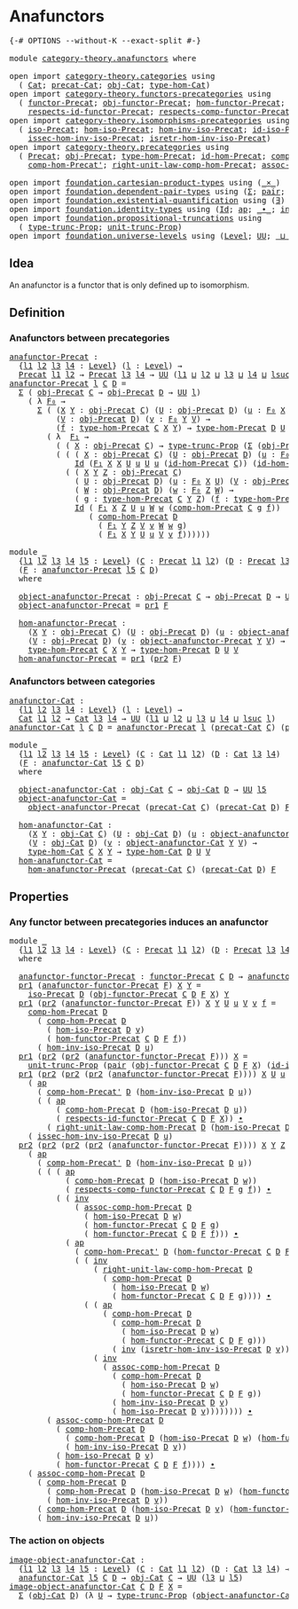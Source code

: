 # Anafunctors

<pre class="Agda"><a id="24" class="Symbol">{-#</a> <a id="28" class="Keyword">OPTIONS</a> <a id="36" class="Pragma">--without-K</a> <a id="48" class="Pragma">--exact-split</a> <a id="62" class="Symbol">#-}</a>

<a id="67" class="Keyword">module</a> <a id="74" href="category-theory.anafunctors.html" class="Module">category-theory.anafunctors</a> <a id="102" class="Keyword">where</a>

<a id="109" class="Keyword">open</a> <a id="114" class="Keyword">import</a> <a id="121" href="category-theory.categories.html" class="Module">category-theory.categories</a> <a id="148" class="Keyword">using</a>
  <a id="156" class="Symbol">(</a> <a id="158" href="category-theory.categories.html#2099" class="Function">Cat</a><a id="161" class="Symbol">;</a> <a id="163" href="category-theory.categories.html#2249" class="Function">precat-Cat</a><a id="173" class="Symbol">;</a> <a id="175" href="category-theory.categories.html#2299" class="Function">obj-Cat</a><a id="182" class="Symbol">;</a> <a id="184" href="category-theory.categories.html#2429" class="Function">type-hom-Cat</a><a id="196" class="Symbol">)</a>
<a id="198" class="Keyword">open</a> <a id="203" class="Keyword">import</a> <a id="210" href="category-theory.functors-precategories.html" class="Module">category-theory.functors-precategories</a> <a id="249" class="Keyword">using</a>
  <a id="257" class="Symbol">(</a> <a id="259" href="category-theory.functors-precategories.html#1046" class="Function">functor-Precat</a><a id="273" class="Symbol">;</a> <a id="275" href="category-theory.functors-precategories.html#1611" class="Function">obj-functor-Precat</a><a id="293" class="Symbol">;</a> <a id="295" href="category-theory.functors-precategories.html#1707" class="Function">hom-functor-Precat</a><a id="313" class="Symbol">;</a>
    <a id="319" href="category-theory.functors-precategories.html#2258" class="Function">respects-id-functor-Precat</a><a id="345" class="Symbol">;</a> <a id="347" href="category-theory.functors-precategories.html#1928" class="Function">respects-comp-functor-Precat</a><a id="375" class="Symbol">)</a>
<a id="377" class="Keyword">open</a> <a id="382" class="Keyword">import</a> <a id="389" href="category-theory.isomorphisms-precategories.html" class="Module">category-theory.isomorphisms-precategories</a> <a id="432" class="Keyword">using</a>
  <a id="440" class="Symbol">(</a> <a id="442" href="category-theory.isomorphisms-precategories.html#1466" class="Function">iso-Precat</a><a id="452" class="Symbol">;</a> <a id="454" href="category-theory.isomorphisms-precategories.html#1570" class="Function">hom-iso-Precat</a><a id="468" class="Symbol">;</a> <a id="470" href="category-theory.isomorphisms-precategories.html#1825" class="Function">hom-inv-iso-Precat</a><a id="488" class="Symbol">;</a> <a id="490" href="category-theory.isomorphisms-precategories.html#3044" class="Function">id-iso-Precat</a><a id="503" class="Symbol">;</a>
    <a id="509" href="category-theory.isomorphisms-precategories.html#1970" class="Function">issec-hom-inv-iso-Precat</a><a id="533" class="Symbol">;</a> <a id="535" href="category-theory.isomorphisms-precategories.html#2211" class="Function">isretr-hom-inv-iso-Precat</a><a id="560" class="Symbol">)</a>
<a id="562" class="Keyword">open</a> <a id="567" class="Keyword">import</a> <a id="574" href="category-theory.precategories.html" class="Module">category-theory.precategories</a> <a id="604" class="Keyword">using</a>
  <a id="612" class="Symbol">(</a> <a id="614" href="category-theory.precategories.html#2242" class="Function">Precat</a><a id="620" class="Symbol">;</a> <a id="622" href="category-theory.precategories.html#2555" class="Function">obj-Precat</a><a id="632" class="Symbol">;</a> <a id="634" href="category-theory.precategories.html#2674" class="Function">type-hom-Precat</a><a id="649" class="Symbol">;</a> <a id="651" href="category-theory.precategories.html#3833" class="Function">id-hom-Precat</a><a id="664" class="Symbol">;</a> <a id="666" href="category-theory.precategories.html#3056" class="Function">comp-hom-Precat</a><a id="681" class="Symbol">;</a>
    <a id="687" href="category-theory.precategories.html#3223" class="Function">comp-hom-Precat&#39;</a><a id="703" class="Symbol">;</a> <a id="705" href="category-theory.precategories.html#4126" class="Function">right-unit-law-comp-hom-Precat</a><a id="735" class="Symbol">;</a> <a id="737" href="category-theory.precategories.html#3381" class="Function">assoc-comp-hom-Precat</a><a id="758" class="Symbol">)</a>

<a id="761" class="Keyword">open</a> <a id="766" class="Keyword">import</a> <a id="773" href="foundation.cartesian-product-types.html" class="Module">foundation.cartesian-product-types</a> <a id="808" class="Keyword">using</a> <a id="814" class="Symbol">(</a><a id="815" href="foundation-core.cartesian-product-types.html#577" class="Function Operator">_×_</a><a id="818" class="Symbol">)</a>
<a id="820" class="Keyword">open</a> <a id="825" class="Keyword">import</a> <a id="832" href="foundation.dependent-pair-types.html" class="Module">foundation.dependent-pair-types</a> <a id="864" class="Keyword">using</a> <a id="870" class="Symbol">(</a><a id="871" href="foundation-core.dependent-pair-types.html#502" class="Record">Σ</a><a id="872" class="Symbol">;</a> <a id="874" href="foundation-core.dependent-pair-types.html#575" class="InductiveConstructor">pair</a><a id="878" class="Symbol">;</a> <a id="880" href="foundation-core.dependent-pair-types.html#592" class="Field">pr1</a><a id="883" class="Symbol">;</a> <a id="885" href="foundation-core.dependent-pair-types.html#604" class="Field">pr2</a><a id="888" class="Symbol">)</a>
<a id="890" class="Keyword">open</a> <a id="895" class="Keyword">import</a> <a id="902" href="foundation.existential-quantification.html" class="Module">foundation.existential-quantification</a> <a id="940" class="Keyword">using</a> <a id="946" class="Symbol">(</a><a id="947" href="foundation.existential-quantification.html#1759" class="Function">∃</a><a id="948" class="Symbol">)</a>
<a id="950" class="Keyword">open</a> <a id="955" class="Keyword">import</a> <a id="962" href="foundation.identity-types.html" class="Module">foundation.identity-types</a> <a id="988" class="Keyword">using</a> <a id="994" class="Symbol">(</a><a id="995" href="foundation-core.identity-types.html#641" class="Datatype">Id</a><a id="997" class="Symbol">;</a> <a id="999" href="foundation-core.identity-types.html#2853" class="Function">ap</a><a id="1001" class="Symbol">;</a> <a id="1003" href="foundation-core.identity-types.html#1239" class="Function Operator">_∙_</a><a id="1006" class="Symbol">;</a> <a id="1008" href="foundation-core.identity-types.html#1552" class="Function">inv</a><a id="1011" class="Symbol">)</a>
<a id="1013" class="Keyword">open</a> <a id="1018" class="Keyword">import</a> <a id="1025" href="foundation.propositional-truncations.html" class="Module">foundation.propositional-truncations</a> <a id="1062" class="Keyword">using</a>
  <a id="1070" class="Symbol">(</a> <a id="1072" href="foundation.propositional-truncations.html#2012" class="Function">type-trunc-Prop</a><a id="1087" class="Symbol">;</a> <a id="1089" href="foundation.propositional-truncations.html#2096" class="Function">unit-trunc-Prop</a><a id="1104" class="Symbol">)</a>
<a id="1106" class="Keyword">open</a> <a id="1111" class="Keyword">import</a> <a id="1118" href="foundation.universe-levels.html" class="Module">foundation.universe-levels</a> <a id="1145" class="Keyword">using</a> <a id="1151" class="Symbol">(</a><a id="1152" href="Agda.Primitive.html#597" class="Postulate">Level</a><a id="1157" class="Symbol">;</a> <a id="1159" href="foundation-core.universe-levels.html#222" class="Primitive">UU</a><a id="1161" class="Symbol">;</a> <a id="1163" href="Agda.Primitive.html#810" class="Primitive Operator">_⊔_</a><a id="1166" class="Symbol">;</a> <a id="1168" href="Agda.Primitive.html#780" class="Primitive">lsuc</a><a id="1172" class="Symbol">)</a>
</pre>
## Idea

An anafunctor is a functor that is only defined up to isomorphism.

## Definition

### Anafunctors between precategories

<pre class="Agda"><a id="anafunctor-Precat"></a><a id="1318" href="category-theory.anafunctors.html#1318" class="Function">anafunctor-Precat</a> <a id="1336" class="Symbol">:</a>
  <a id="1340" class="Symbol">{</a><a id="1341" href="category-theory.anafunctors.html#1341" class="Bound">l1</a> <a id="1344" href="category-theory.anafunctors.html#1344" class="Bound">l2</a> <a id="1347" href="category-theory.anafunctors.html#1347" class="Bound">l3</a> <a id="1350" href="category-theory.anafunctors.html#1350" class="Bound">l4</a> <a id="1353" class="Symbol">:</a> <a id="1355" href="Agda.Primitive.html#597" class="Postulate">Level</a><a id="1360" class="Symbol">}</a> <a id="1362" class="Symbol">(</a><a id="1363" href="category-theory.anafunctors.html#1363" class="Bound">l</a> <a id="1365" class="Symbol">:</a> <a id="1367" href="Agda.Primitive.html#597" class="Postulate">Level</a><a id="1372" class="Symbol">)</a> <a id="1374" class="Symbol">→</a>
  <a id="1378" href="category-theory.precategories.html#2242" class="Function">Precat</a> <a id="1385" href="category-theory.anafunctors.html#1341" class="Bound">l1</a> <a id="1388" href="category-theory.anafunctors.html#1344" class="Bound">l2</a> <a id="1391" class="Symbol">→</a> <a id="1393" href="category-theory.precategories.html#2242" class="Function">Precat</a> <a id="1400" href="category-theory.anafunctors.html#1347" class="Bound">l3</a> <a id="1403" href="category-theory.anafunctors.html#1350" class="Bound">l4</a> <a id="1406" class="Symbol">→</a> <a id="1408" href="foundation-core.universe-levels.html#222" class="Primitive">UU</a> <a id="1411" class="Symbol">(</a><a id="1412" href="category-theory.anafunctors.html#1341" class="Bound">l1</a> <a id="1415" href="Agda.Primitive.html#810" class="Primitive Operator">⊔</a> <a id="1417" href="category-theory.anafunctors.html#1344" class="Bound">l2</a> <a id="1420" href="Agda.Primitive.html#810" class="Primitive Operator">⊔</a> <a id="1422" href="category-theory.anafunctors.html#1347" class="Bound">l3</a> <a id="1425" href="Agda.Primitive.html#810" class="Primitive Operator">⊔</a> <a id="1427" href="category-theory.anafunctors.html#1350" class="Bound">l4</a> <a id="1430" href="Agda.Primitive.html#810" class="Primitive Operator">⊔</a> <a id="1432" href="Agda.Primitive.html#780" class="Primitive">lsuc</a> <a id="1437" href="category-theory.anafunctors.html#1363" class="Bound">l</a><a id="1438" class="Symbol">)</a>
<a id="1440" href="category-theory.anafunctors.html#1318" class="Function">anafunctor-Precat</a> <a id="1458" href="category-theory.anafunctors.html#1458" class="Bound">l</a> <a id="1460" href="category-theory.anafunctors.html#1460" class="Bound">C</a> <a id="1462" href="category-theory.anafunctors.html#1462" class="Bound">D</a> <a id="1464" class="Symbol">=</a>
  <a id="1468" href="foundation-core.dependent-pair-types.html#502" class="Record">Σ</a> <a id="1470" class="Symbol">(</a> <a id="1472" href="category-theory.precategories.html#2555" class="Function">obj-Precat</a> <a id="1483" href="category-theory.anafunctors.html#1460" class="Bound">C</a> <a id="1485" class="Symbol">→</a> <a id="1487" href="category-theory.precategories.html#2555" class="Function">obj-Precat</a> <a id="1498" href="category-theory.anafunctors.html#1462" class="Bound">D</a> <a id="1500" class="Symbol">→</a> <a id="1502" href="foundation-core.universe-levels.html#222" class="Primitive">UU</a> <a id="1505" href="category-theory.anafunctors.html#1458" class="Bound">l</a><a id="1506" class="Symbol">)</a>
    <a id="1512" class="Symbol">(</a> <a id="1514" class="Symbol">λ</a> <a id="1516" href="category-theory.anafunctors.html#1516" class="Bound">F₀</a> <a id="1519" class="Symbol">→</a>
      <a id="1527" href="foundation-core.dependent-pair-types.html#502" class="Record">Σ</a> <a id="1529" class="Symbol">(</a> <a id="1531" class="Symbol">(</a><a id="1532" href="category-theory.anafunctors.html#1532" class="Bound">X</a> <a id="1534" href="category-theory.anafunctors.html#1534" class="Bound">Y</a> <a id="1536" class="Symbol">:</a> <a id="1538" href="category-theory.precategories.html#2555" class="Function">obj-Precat</a> <a id="1549" href="category-theory.anafunctors.html#1460" class="Bound">C</a><a id="1550" class="Symbol">)</a> <a id="1552" class="Symbol">(</a><a id="1553" href="category-theory.anafunctors.html#1553" class="Bound">U</a> <a id="1555" class="Symbol">:</a> <a id="1557" href="category-theory.precategories.html#2555" class="Function">obj-Precat</a> <a id="1568" href="category-theory.anafunctors.html#1462" class="Bound">D</a><a id="1569" class="Symbol">)</a> <a id="1571" class="Symbol">(</a><a id="1572" href="category-theory.anafunctors.html#1572" class="Bound">u</a> <a id="1574" class="Symbol">:</a> <a id="1576" href="category-theory.anafunctors.html#1516" class="Bound">F₀</a> <a id="1579" href="category-theory.anafunctors.html#1532" class="Bound">X</a> <a id="1581" href="category-theory.anafunctors.html#1553" class="Bound">U</a><a id="1582" class="Symbol">)</a> <a id="1584" class="Symbol">→</a>
          <a id="1596" class="Symbol">(</a><a id="1597" href="category-theory.anafunctors.html#1597" class="Bound">V</a> <a id="1599" class="Symbol">:</a> <a id="1601" href="category-theory.precategories.html#2555" class="Function">obj-Precat</a> <a id="1612" href="category-theory.anafunctors.html#1462" class="Bound">D</a><a id="1613" class="Symbol">)</a> <a id="1615" class="Symbol">(</a><a id="1616" href="category-theory.anafunctors.html#1616" class="Bound">v</a> <a id="1618" class="Symbol">:</a> <a id="1620" href="category-theory.anafunctors.html#1516" class="Bound">F₀</a> <a id="1623" href="category-theory.anafunctors.html#1534" class="Bound">Y</a> <a id="1625" href="category-theory.anafunctors.html#1597" class="Bound">V</a><a id="1626" class="Symbol">)</a> <a id="1628" class="Symbol">→</a>
          <a id="1640" class="Symbol">(</a><a id="1641" href="category-theory.anafunctors.html#1641" class="Bound">f</a> <a id="1643" class="Symbol">:</a> <a id="1645" href="category-theory.precategories.html#2674" class="Function">type-hom-Precat</a> <a id="1661" href="category-theory.anafunctors.html#1460" class="Bound">C</a> <a id="1663" href="category-theory.anafunctors.html#1532" class="Bound">X</a> <a id="1665" href="category-theory.anafunctors.html#1534" class="Bound">Y</a><a id="1666" class="Symbol">)</a> <a id="1668" class="Symbol">→</a> <a id="1670" href="category-theory.precategories.html#2674" class="Function">type-hom-Precat</a> <a id="1686" href="category-theory.anafunctors.html#1462" class="Bound">D</a> <a id="1688" href="category-theory.anafunctors.html#1553" class="Bound">U</a> <a id="1690" href="category-theory.anafunctors.html#1597" class="Bound">V</a><a id="1691" class="Symbol">)</a>
        <a id="1701" class="Symbol">(</a> <a id="1703" class="Symbol">λ</a>  <a id="1706" href="category-theory.anafunctors.html#1706" class="Bound">F₁</a> <a id="1709" class="Symbol">→</a>
          <a id="1721" class="Symbol">(</a> <a id="1723" class="Symbol">(</a> <a id="1725" href="category-theory.anafunctors.html#1725" class="Bound">X</a> <a id="1727" class="Symbol">:</a> <a id="1729" href="category-theory.precategories.html#2555" class="Function">obj-Precat</a> <a id="1740" href="category-theory.anafunctors.html#1460" class="Bound">C</a><a id="1741" class="Symbol">)</a> <a id="1743" class="Symbol">→</a> <a id="1745" href="foundation.propositional-truncations.html#2012" class="Function">type-trunc-Prop</a> <a id="1761" class="Symbol">(</a><a id="1762" href="foundation-core.dependent-pair-types.html#502" class="Record">Σ</a> <a id="1764" class="Symbol">(</a><a id="1765" href="category-theory.precategories.html#2555" class="Function">obj-Precat</a> <a id="1776" href="category-theory.anafunctors.html#1462" class="Bound">D</a><a id="1777" class="Symbol">)</a> <a id="1779" class="Symbol">(</a><a id="1780" href="category-theory.anafunctors.html#1516" class="Bound">F₀</a> <a id="1783" href="category-theory.anafunctors.html#1725" class="Bound">X</a><a id="1784" class="Symbol">)))</a> <a id="1788" href="foundation-core.cartesian-product-types.html#577" class="Function Operator">×</a>
          <a id="1800" class="Symbol">(</a> <a id="1802" class="Symbol">(</a> <a id="1804" class="Symbol">(</a> <a id="1806" href="category-theory.anafunctors.html#1806" class="Bound">X</a> <a id="1808" class="Symbol">:</a> <a id="1810" href="category-theory.precategories.html#2555" class="Function">obj-Precat</a> <a id="1821" href="category-theory.anafunctors.html#1460" class="Bound">C</a><a id="1822" class="Symbol">)</a> <a id="1824" class="Symbol">(</a><a id="1825" href="category-theory.anafunctors.html#1825" class="Bound">U</a> <a id="1827" class="Symbol">:</a> <a id="1829" href="category-theory.precategories.html#2555" class="Function">obj-Precat</a> <a id="1840" href="category-theory.anafunctors.html#1462" class="Bound">D</a><a id="1841" class="Symbol">)</a> <a id="1843" class="Symbol">(</a><a id="1844" href="category-theory.anafunctors.html#1844" class="Bound">u</a> <a id="1846" class="Symbol">:</a> <a id="1848" href="category-theory.anafunctors.html#1516" class="Bound">F₀</a> <a id="1851" href="category-theory.anafunctors.html#1806" class="Bound">X</a> <a id="1853" href="category-theory.anafunctors.html#1825" class="Bound">U</a><a id="1854" class="Symbol">)</a> <a id="1856" class="Symbol">→</a>
              <a id="1872" href="foundation-core.identity-types.html#641" class="Datatype">Id</a> <a id="1875" class="Symbol">(</a><a id="1876" href="category-theory.anafunctors.html#1706" class="Bound">F₁</a> <a id="1879" href="category-theory.anafunctors.html#1806" class="Bound">X</a> <a id="1881" href="category-theory.anafunctors.html#1806" class="Bound">X</a> <a id="1883" href="category-theory.anafunctors.html#1825" class="Bound">U</a> <a id="1885" href="category-theory.anafunctors.html#1844" class="Bound">u</a> <a id="1887" href="category-theory.anafunctors.html#1825" class="Bound">U</a> <a id="1889" href="category-theory.anafunctors.html#1844" class="Bound">u</a> <a id="1891" class="Symbol">(</a><a id="1892" href="category-theory.precategories.html#3833" class="Function">id-hom-Precat</a> <a id="1906" href="category-theory.anafunctors.html#1460" class="Bound">C</a><a id="1907" class="Symbol">))</a> <a id="1910" class="Symbol">(</a><a id="1911" href="category-theory.precategories.html#3833" class="Function">id-hom-Precat</a> <a id="1925" href="category-theory.anafunctors.html#1462" class="Bound">D</a><a id="1926" class="Symbol">))</a> <a id="1929" href="foundation-core.cartesian-product-types.html#577" class="Function Operator">×</a>
            <a id="1943" class="Symbol">(</a> <a id="1945" class="Symbol">(</a> <a id="1947" href="category-theory.anafunctors.html#1947" class="Bound">X</a> <a id="1949" href="category-theory.anafunctors.html#1949" class="Bound">Y</a> <a id="1951" href="category-theory.anafunctors.html#1951" class="Bound">Z</a> <a id="1953" class="Symbol">:</a> <a id="1955" href="category-theory.precategories.html#2555" class="Function">obj-Precat</a> <a id="1966" href="category-theory.anafunctors.html#1460" class="Bound">C</a><a id="1967" class="Symbol">)</a>
              <a id="1983" class="Symbol">(</a> <a id="1985" href="category-theory.anafunctors.html#1985" class="Bound">U</a> <a id="1987" class="Symbol">:</a> <a id="1989" href="category-theory.precategories.html#2555" class="Function">obj-Precat</a> <a id="2000" href="category-theory.anafunctors.html#1462" class="Bound">D</a><a id="2001" class="Symbol">)</a> <a id="2003" class="Symbol">(</a><a id="2004" href="category-theory.anafunctors.html#2004" class="Bound">u</a> <a id="2006" class="Symbol">:</a> <a id="2008" href="category-theory.anafunctors.html#1516" class="Bound">F₀</a> <a id="2011" href="category-theory.anafunctors.html#1947" class="Bound">X</a> <a id="2013" href="category-theory.anafunctors.html#1985" class="Bound">U</a><a id="2014" class="Symbol">)</a> <a id="2016" class="Symbol">(</a><a id="2017" href="category-theory.anafunctors.html#2017" class="Bound">V</a> <a id="2019" class="Symbol">:</a> <a id="2021" href="category-theory.precategories.html#2555" class="Function">obj-Precat</a> <a id="2032" href="category-theory.anafunctors.html#1462" class="Bound">D</a><a id="2033" class="Symbol">)</a> <a id="2035" class="Symbol">(</a><a id="2036" href="category-theory.anafunctors.html#2036" class="Bound">v</a> <a id="2038" class="Symbol">:</a> <a id="2040" href="category-theory.anafunctors.html#1516" class="Bound">F₀</a> <a id="2043" href="category-theory.anafunctors.html#1949" class="Bound">Y</a> <a id="2045" href="category-theory.anafunctors.html#2017" class="Bound">V</a><a id="2046" class="Symbol">)</a>
              <a id="2062" class="Symbol">(</a> <a id="2064" href="category-theory.anafunctors.html#2064" class="Bound">W</a> <a id="2066" class="Symbol">:</a> <a id="2068" href="category-theory.precategories.html#2555" class="Function">obj-Precat</a> <a id="2079" href="category-theory.anafunctors.html#1462" class="Bound">D</a><a id="2080" class="Symbol">)</a> <a id="2082" class="Symbol">(</a><a id="2083" href="category-theory.anafunctors.html#2083" class="Bound">w</a> <a id="2085" class="Symbol">:</a> <a id="2087" href="category-theory.anafunctors.html#1516" class="Bound">F₀</a> <a id="2090" href="category-theory.anafunctors.html#1951" class="Bound">Z</a> <a id="2092" href="category-theory.anafunctors.html#2064" class="Bound">W</a><a id="2093" class="Symbol">)</a> <a id="2095" class="Symbol">→</a>
              <a id="2111" class="Symbol">(</a> <a id="2113" href="category-theory.anafunctors.html#2113" class="Bound">g</a> <a id="2115" class="Symbol">:</a> <a id="2117" href="category-theory.precategories.html#2674" class="Function">type-hom-Precat</a> <a id="2133" href="category-theory.anafunctors.html#1460" class="Bound">C</a> <a id="2135" href="category-theory.anafunctors.html#1949" class="Bound">Y</a> <a id="2137" href="category-theory.anafunctors.html#1951" class="Bound">Z</a><a id="2138" class="Symbol">)</a> <a id="2140" class="Symbol">(</a><a id="2141" href="category-theory.anafunctors.html#2141" class="Bound">f</a> <a id="2143" class="Symbol">:</a> <a id="2145" href="category-theory.precategories.html#2674" class="Function">type-hom-Precat</a> <a id="2161" href="category-theory.anafunctors.html#1460" class="Bound">C</a> <a id="2163" href="category-theory.anafunctors.html#1947" class="Bound">X</a> <a id="2165" href="category-theory.anafunctors.html#1949" class="Bound">Y</a><a id="2166" class="Symbol">)</a> <a id="2168" class="Symbol">→</a>
              <a id="2184" href="foundation-core.identity-types.html#641" class="Datatype">Id</a> <a id="2187" class="Symbol">(</a> <a id="2189" href="category-theory.anafunctors.html#1706" class="Bound">F₁</a> <a id="2192" href="category-theory.anafunctors.html#1947" class="Bound">X</a> <a id="2194" href="category-theory.anafunctors.html#1951" class="Bound">Z</a> <a id="2196" href="category-theory.anafunctors.html#1985" class="Bound">U</a> <a id="2198" href="category-theory.anafunctors.html#2004" class="Bound">u</a> <a id="2200" href="category-theory.anafunctors.html#2064" class="Bound">W</a> <a id="2202" href="category-theory.anafunctors.html#2083" class="Bound">w</a> <a id="2204" class="Symbol">(</a><a id="2205" href="category-theory.precategories.html#3056" class="Function">comp-hom-Precat</a> <a id="2221" href="category-theory.anafunctors.html#1460" class="Bound">C</a> <a id="2223" href="category-theory.anafunctors.html#2113" class="Bound">g</a> <a id="2225" href="category-theory.anafunctors.html#2141" class="Bound">f</a><a id="2226" class="Symbol">))</a>
                 <a id="2246" class="Symbol">(</a> <a id="2248" href="category-theory.precategories.html#3056" class="Function">comp-hom-Precat</a> <a id="2264" href="category-theory.anafunctors.html#1462" class="Bound">D</a>
                   <a id="2285" class="Symbol">(</a> <a id="2287" href="category-theory.anafunctors.html#1706" class="Bound">F₁</a> <a id="2290" href="category-theory.anafunctors.html#1949" class="Bound">Y</a> <a id="2292" href="category-theory.anafunctors.html#1951" class="Bound">Z</a> <a id="2294" href="category-theory.anafunctors.html#2017" class="Bound">V</a> <a id="2296" href="category-theory.anafunctors.html#2036" class="Bound">v</a> <a id="2298" href="category-theory.anafunctors.html#2064" class="Bound">W</a> <a id="2300" href="category-theory.anafunctors.html#2083" class="Bound">w</a> <a id="2302" href="category-theory.anafunctors.html#2113" class="Bound">g</a><a id="2303" class="Symbol">)</a>
                   <a id="2324" class="Symbol">(</a> <a id="2326" href="category-theory.anafunctors.html#1706" class="Bound">F₁</a> <a id="2329" href="category-theory.anafunctors.html#1947" class="Bound">X</a> <a id="2331" href="category-theory.anafunctors.html#1949" class="Bound">Y</a> <a id="2333" href="category-theory.anafunctors.html#1985" class="Bound">U</a> <a id="2335" href="category-theory.anafunctors.html#2004" class="Bound">u</a> <a id="2337" href="category-theory.anafunctors.html#2017" class="Bound">V</a> <a id="2339" href="category-theory.anafunctors.html#2036" class="Bound">v</a> <a id="2341" href="category-theory.anafunctors.html#2141" class="Bound">f</a><a id="2342" class="Symbol">))))))</a>

<a id="2350" class="Keyword">module</a> <a id="2357" href="category-theory.anafunctors.html#2357" class="Module">_</a>
  <a id="2361" class="Symbol">{</a><a id="2362" href="category-theory.anafunctors.html#2362" class="Bound">l1</a> <a id="2365" href="category-theory.anafunctors.html#2365" class="Bound">l2</a> <a id="2368" href="category-theory.anafunctors.html#2368" class="Bound">l3</a> <a id="2371" href="category-theory.anafunctors.html#2371" class="Bound">l4</a> <a id="2374" href="category-theory.anafunctors.html#2374" class="Bound">l5</a> <a id="2377" class="Symbol">:</a> <a id="2379" href="Agda.Primitive.html#597" class="Postulate">Level</a><a id="2384" class="Symbol">}</a> <a id="2386" class="Symbol">(</a><a id="2387" href="category-theory.anafunctors.html#2387" class="Bound">C</a> <a id="2389" class="Symbol">:</a> <a id="2391" href="category-theory.precategories.html#2242" class="Function">Precat</a> <a id="2398" href="category-theory.anafunctors.html#2362" class="Bound">l1</a> <a id="2401" href="category-theory.anafunctors.html#2365" class="Bound">l2</a><a id="2403" class="Symbol">)</a> <a id="2405" class="Symbol">(</a><a id="2406" href="category-theory.anafunctors.html#2406" class="Bound">D</a> <a id="2408" class="Symbol">:</a> <a id="2410" href="category-theory.precategories.html#2242" class="Function">Precat</a> <a id="2417" href="category-theory.anafunctors.html#2368" class="Bound">l3</a> <a id="2420" href="category-theory.anafunctors.html#2371" class="Bound">l4</a><a id="2422" class="Symbol">)</a>
  <a id="2426" class="Symbol">(</a><a id="2427" href="category-theory.anafunctors.html#2427" class="Bound">F</a> <a id="2429" class="Symbol">:</a> <a id="2431" href="category-theory.anafunctors.html#1318" class="Function">anafunctor-Precat</a> <a id="2449" href="category-theory.anafunctors.html#2374" class="Bound">l5</a> <a id="2452" href="category-theory.anafunctors.html#2387" class="Bound">C</a> <a id="2454" href="category-theory.anafunctors.html#2406" class="Bound">D</a><a id="2455" class="Symbol">)</a>
  <a id="2459" class="Keyword">where</a>
  
  <a id="2470" href="category-theory.anafunctors.html#2470" class="Function">object-anafunctor-Precat</a> <a id="2495" class="Symbol">:</a> <a id="2497" href="category-theory.precategories.html#2555" class="Function">obj-Precat</a> <a id="2508" href="category-theory.anafunctors.html#2387" class="Bound">C</a> <a id="2510" class="Symbol">→</a> <a id="2512" href="category-theory.precategories.html#2555" class="Function">obj-Precat</a> <a id="2523" href="category-theory.anafunctors.html#2406" class="Bound">D</a> <a id="2525" class="Symbol">→</a> <a id="2527" href="foundation-core.universe-levels.html#222" class="Primitive">UU</a> <a id="2530" href="category-theory.anafunctors.html#2374" class="Bound">l5</a>
  <a id="2535" href="category-theory.anafunctors.html#2470" class="Function">object-anafunctor-Precat</a> <a id="2560" class="Symbol">=</a> <a id="2562" href="foundation-core.dependent-pair-types.html#592" class="Field">pr1</a> <a id="2566" href="category-theory.anafunctors.html#2427" class="Bound">F</a>

  <a id="2571" href="category-theory.anafunctors.html#2571" class="Function">hom-anafunctor-Precat</a> <a id="2593" class="Symbol">:</a>
    <a id="2599" class="Symbol">(</a><a id="2600" href="category-theory.anafunctors.html#2600" class="Bound">X</a> <a id="2602" href="category-theory.anafunctors.html#2602" class="Bound">Y</a> <a id="2604" class="Symbol">:</a> <a id="2606" href="category-theory.precategories.html#2555" class="Function">obj-Precat</a> <a id="2617" href="category-theory.anafunctors.html#2387" class="Bound">C</a><a id="2618" class="Symbol">)</a> <a id="2620" class="Symbol">(</a><a id="2621" href="category-theory.anafunctors.html#2621" class="Bound">U</a> <a id="2623" class="Symbol">:</a> <a id="2625" href="category-theory.precategories.html#2555" class="Function">obj-Precat</a> <a id="2636" href="category-theory.anafunctors.html#2406" class="Bound">D</a><a id="2637" class="Symbol">)</a> <a id="2639" class="Symbol">(</a><a id="2640" href="category-theory.anafunctors.html#2640" class="Bound">u</a> <a id="2642" class="Symbol">:</a> <a id="2644" href="category-theory.anafunctors.html#2470" class="Function">object-anafunctor-Precat</a> <a id="2669" href="category-theory.anafunctors.html#2600" class="Bound">X</a> <a id="2671" href="category-theory.anafunctors.html#2621" class="Bound">U</a><a id="2672" class="Symbol">)</a>
    <a id="2678" class="Symbol">(</a><a id="2679" href="category-theory.anafunctors.html#2679" class="Bound">V</a> <a id="2681" class="Symbol">:</a> <a id="2683" href="category-theory.precategories.html#2555" class="Function">obj-Precat</a> <a id="2694" href="category-theory.anafunctors.html#2406" class="Bound">D</a><a id="2695" class="Symbol">)</a> <a id="2697" class="Symbol">(</a><a id="2698" href="category-theory.anafunctors.html#2698" class="Bound">v</a> <a id="2700" class="Symbol">:</a> <a id="2702" href="category-theory.anafunctors.html#2470" class="Function">object-anafunctor-Precat</a> <a id="2727" href="category-theory.anafunctors.html#2602" class="Bound">Y</a> <a id="2729" href="category-theory.anafunctors.html#2679" class="Bound">V</a><a id="2730" class="Symbol">)</a> <a id="2732" class="Symbol">→</a>
    <a id="2738" href="category-theory.precategories.html#2674" class="Function">type-hom-Precat</a> <a id="2754" href="category-theory.anafunctors.html#2387" class="Bound">C</a> <a id="2756" href="category-theory.anafunctors.html#2600" class="Bound">X</a> <a id="2758" href="category-theory.anafunctors.html#2602" class="Bound">Y</a> <a id="2760" class="Symbol">→</a> <a id="2762" href="category-theory.precategories.html#2674" class="Function">type-hom-Precat</a> <a id="2778" href="category-theory.anafunctors.html#2406" class="Bound">D</a> <a id="2780" href="category-theory.anafunctors.html#2621" class="Bound">U</a> <a id="2782" href="category-theory.anafunctors.html#2679" class="Bound">V</a>
  <a id="2786" href="category-theory.anafunctors.html#2571" class="Function">hom-anafunctor-Precat</a> <a id="2808" class="Symbol">=</a> <a id="2810" href="foundation-core.dependent-pair-types.html#592" class="Field">pr1</a> <a id="2814" class="Symbol">(</a><a id="2815" href="foundation-core.dependent-pair-types.html#604" class="Field">pr2</a> <a id="2819" href="category-theory.anafunctors.html#2427" class="Bound">F</a><a id="2820" class="Symbol">)</a>
</pre>
### Anafunctors between categories

<pre class="Agda"><a id="anafunctor-Cat"></a><a id="2871" href="category-theory.anafunctors.html#2871" class="Function">anafunctor-Cat</a> <a id="2886" class="Symbol">:</a>
  <a id="2890" class="Symbol">{</a><a id="2891" href="category-theory.anafunctors.html#2891" class="Bound">l1</a> <a id="2894" href="category-theory.anafunctors.html#2894" class="Bound">l2</a> <a id="2897" href="category-theory.anafunctors.html#2897" class="Bound">l3</a> <a id="2900" href="category-theory.anafunctors.html#2900" class="Bound">l4</a> <a id="2903" class="Symbol">:</a> <a id="2905" href="Agda.Primitive.html#597" class="Postulate">Level</a><a id="2910" class="Symbol">}</a> <a id="2912" class="Symbol">(</a><a id="2913" href="category-theory.anafunctors.html#2913" class="Bound">l</a> <a id="2915" class="Symbol">:</a> <a id="2917" href="Agda.Primitive.html#597" class="Postulate">Level</a><a id="2922" class="Symbol">)</a> <a id="2924" class="Symbol">→</a>
  <a id="2928" href="category-theory.categories.html#2099" class="Function">Cat</a> <a id="2932" href="category-theory.anafunctors.html#2891" class="Bound">l1</a> <a id="2935" href="category-theory.anafunctors.html#2894" class="Bound">l2</a> <a id="2938" class="Symbol">→</a> <a id="2940" href="category-theory.categories.html#2099" class="Function">Cat</a> <a id="2944" href="category-theory.anafunctors.html#2897" class="Bound">l3</a> <a id="2947" href="category-theory.anafunctors.html#2900" class="Bound">l4</a> <a id="2950" class="Symbol">→</a> <a id="2952" href="foundation-core.universe-levels.html#222" class="Primitive">UU</a> <a id="2955" class="Symbol">(</a><a id="2956" href="category-theory.anafunctors.html#2891" class="Bound">l1</a> <a id="2959" href="Agda.Primitive.html#810" class="Primitive Operator">⊔</a> <a id="2961" href="category-theory.anafunctors.html#2894" class="Bound">l2</a> <a id="2964" href="Agda.Primitive.html#810" class="Primitive Operator">⊔</a> <a id="2966" href="category-theory.anafunctors.html#2897" class="Bound">l3</a> <a id="2969" href="Agda.Primitive.html#810" class="Primitive Operator">⊔</a> <a id="2971" href="category-theory.anafunctors.html#2900" class="Bound">l4</a> <a id="2974" href="Agda.Primitive.html#810" class="Primitive Operator">⊔</a> <a id="2976" href="Agda.Primitive.html#780" class="Primitive">lsuc</a> <a id="2981" href="category-theory.anafunctors.html#2913" class="Bound">l</a><a id="2982" class="Symbol">)</a>
<a id="2984" href="category-theory.anafunctors.html#2871" class="Function">anafunctor-Cat</a> <a id="2999" href="category-theory.anafunctors.html#2999" class="Bound">l</a> <a id="3001" href="category-theory.anafunctors.html#3001" class="Bound">C</a> <a id="3003" href="category-theory.anafunctors.html#3003" class="Bound">D</a> <a id="3005" class="Symbol">=</a> <a id="3007" href="category-theory.anafunctors.html#1318" class="Function">anafunctor-Precat</a> <a id="3025" href="category-theory.anafunctors.html#2999" class="Bound">l</a> <a id="3027" class="Symbol">(</a><a id="3028" href="category-theory.categories.html#2249" class="Function">precat-Cat</a> <a id="3039" href="category-theory.anafunctors.html#3001" class="Bound">C</a><a id="3040" class="Symbol">)</a> <a id="3042" class="Symbol">(</a><a id="3043" href="category-theory.categories.html#2249" class="Function">precat-Cat</a> <a id="3054" href="category-theory.anafunctors.html#3003" class="Bound">D</a><a id="3055" class="Symbol">)</a>

<a id="3058" class="Keyword">module</a> <a id="3065" href="category-theory.anafunctors.html#3065" class="Module">_</a>
  <a id="3069" class="Symbol">{</a><a id="3070" href="category-theory.anafunctors.html#3070" class="Bound">l1</a> <a id="3073" href="category-theory.anafunctors.html#3073" class="Bound">l2</a> <a id="3076" href="category-theory.anafunctors.html#3076" class="Bound">l3</a> <a id="3079" href="category-theory.anafunctors.html#3079" class="Bound">l4</a> <a id="3082" href="category-theory.anafunctors.html#3082" class="Bound">l5</a> <a id="3085" class="Symbol">:</a> <a id="3087" href="Agda.Primitive.html#597" class="Postulate">Level</a><a id="3092" class="Symbol">}</a> <a id="3094" class="Symbol">(</a><a id="3095" href="category-theory.anafunctors.html#3095" class="Bound">C</a> <a id="3097" class="Symbol">:</a> <a id="3099" href="category-theory.categories.html#2099" class="Function">Cat</a> <a id="3103" href="category-theory.anafunctors.html#3070" class="Bound">l1</a> <a id="3106" href="category-theory.anafunctors.html#3073" class="Bound">l2</a><a id="3108" class="Symbol">)</a> <a id="3110" class="Symbol">(</a><a id="3111" href="category-theory.anafunctors.html#3111" class="Bound">D</a> <a id="3113" class="Symbol">:</a> <a id="3115" href="category-theory.categories.html#2099" class="Function">Cat</a> <a id="3119" href="category-theory.anafunctors.html#3076" class="Bound">l3</a> <a id="3122" href="category-theory.anafunctors.html#3079" class="Bound">l4</a><a id="3124" class="Symbol">)</a>
  <a id="3128" class="Symbol">(</a><a id="3129" href="category-theory.anafunctors.html#3129" class="Bound">F</a> <a id="3131" class="Symbol">:</a> <a id="3133" href="category-theory.anafunctors.html#2871" class="Function">anafunctor-Cat</a> <a id="3148" href="category-theory.anafunctors.html#3082" class="Bound">l5</a> <a id="3151" href="category-theory.anafunctors.html#3095" class="Bound">C</a> <a id="3153" href="category-theory.anafunctors.html#3111" class="Bound">D</a><a id="3154" class="Symbol">)</a>
  <a id="3158" class="Keyword">where</a>
  
  <a id="3169" href="category-theory.anafunctors.html#3169" class="Function">object-anafunctor-Cat</a> <a id="3191" class="Symbol">:</a> <a id="3193" href="category-theory.categories.html#2299" class="Function">obj-Cat</a> <a id="3201" href="category-theory.anafunctors.html#3095" class="Bound">C</a> <a id="3203" class="Symbol">→</a> <a id="3205" href="category-theory.categories.html#2299" class="Function">obj-Cat</a> <a id="3213" href="category-theory.anafunctors.html#3111" class="Bound">D</a> <a id="3215" class="Symbol">→</a> <a id="3217" href="foundation-core.universe-levels.html#222" class="Primitive">UU</a> <a id="3220" href="category-theory.anafunctors.html#3082" class="Bound">l5</a>
  <a id="3225" href="category-theory.anafunctors.html#3169" class="Function">object-anafunctor-Cat</a> <a id="3247" class="Symbol">=</a>
    <a id="3253" href="category-theory.anafunctors.html#2470" class="Function">object-anafunctor-Precat</a> <a id="3278" class="Symbol">(</a><a id="3279" href="category-theory.categories.html#2249" class="Function">precat-Cat</a> <a id="3290" href="category-theory.anafunctors.html#3095" class="Bound">C</a><a id="3291" class="Symbol">)</a> <a id="3293" class="Symbol">(</a><a id="3294" href="category-theory.categories.html#2249" class="Function">precat-Cat</a> <a id="3305" href="category-theory.anafunctors.html#3111" class="Bound">D</a><a id="3306" class="Symbol">)</a> <a id="3308" href="category-theory.anafunctors.html#3129" class="Bound">F</a>

  <a id="3313" href="category-theory.anafunctors.html#3313" class="Function">hom-anafunctor-Cat</a> <a id="3332" class="Symbol">:</a>
    <a id="3338" class="Symbol">(</a><a id="3339" href="category-theory.anafunctors.html#3339" class="Bound">X</a> <a id="3341" href="category-theory.anafunctors.html#3341" class="Bound">Y</a> <a id="3343" class="Symbol">:</a> <a id="3345" href="category-theory.categories.html#2299" class="Function">obj-Cat</a> <a id="3353" href="category-theory.anafunctors.html#3095" class="Bound">C</a><a id="3354" class="Symbol">)</a> <a id="3356" class="Symbol">(</a><a id="3357" href="category-theory.anafunctors.html#3357" class="Bound">U</a> <a id="3359" class="Symbol">:</a> <a id="3361" href="category-theory.categories.html#2299" class="Function">obj-Cat</a> <a id="3369" href="category-theory.anafunctors.html#3111" class="Bound">D</a><a id="3370" class="Symbol">)</a> <a id="3372" class="Symbol">(</a><a id="3373" href="category-theory.anafunctors.html#3373" class="Bound">u</a> <a id="3375" class="Symbol">:</a> <a id="3377" href="category-theory.anafunctors.html#3169" class="Function">object-anafunctor-Cat</a> <a id="3399" href="category-theory.anafunctors.html#3339" class="Bound">X</a> <a id="3401" href="category-theory.anafunctors.html#3357" class="Bound">U</a><a id="3402" class="Symbol">)</a>
    <a id="3408" class="Symbol">(</a><a id="3409" href="category-theory.anafunctors.html#3409" class="Bound">V</a> <a id="3411" class="Symbol">:</a> <a id="3413" href="category-theory.categories.html#2299" class="Function">obj-Cat</a> <a id="3421" href="category-theory.anafunctors.html#3111" class="Bound">D</a><a id="3422" class="Symbol">)</a> <a id="3424" class="Symbol">(</a><a id="3425" href="category-theory.anafunctors.html#3425" class="Bound">v</a> <a id="3427" class="Symbol">:</a> <a id="3429" href="category-theory.anafunctors.html#3169" class="Function">object-anafunctor-Cat</a> <a id="3451" href="category-theory.anafunctors.html#3341" class="Bound">Y</a> <a id="3453" href="category-theory.anafunctors.html#3409" class="Bound">V</a><a id="3454" class="Symbol">)</a> <a id="3456" class="Symbol">→</a>
    <a id="3462" href="category-theory.categories.html#2429" class="Function">type-hom-Cat</a> <a id="3475" href="category-theory.anafunctors.html#3095" class="Bound">C</a> <a id="3477" href="category-theory.anafunctors.html#3339" class="Bound">X</a> <a id="3479" href="category-theory.anafunctors.html#3341" class="Bound">Y</a> <a id="3481" class="Symbol">→</a> <a id="3483" href="category-theory.categories.html#2429" class="Function">type-hom-Cat</a> <a id="3496" href="category-theory.anafunctors.html#3111" class="Bound">D</a> <a id="3498" href="category-theory.anafunctors.html#3357" class="Bound">U</a> <a id="3500" href="category-theory.anafunctors.html#3409" class="Bound">V</a>
  <a id="3504" href="category-theory.anafunctors.html#3313" class="Function">hom-anafunctor-Cat</a> <a id="3523" class="Symbol">=</a>
    <a id="3529" href="category-theory.anafunctors.html#2571" class="Function">hom-anafunctor-Precat</a> <a id="3551" class="Symbol">(</a><a id="3552" href="category-theory.categories.html#2249" class="Function">precat-Cat</a> <a id="3563" href="category-theory.anafunctors.html#3095" class="Bound">C</a><a id="3564" class="Symbol">)</a> <a id="3566" class="Symbol">(</a><a id="3567" href="category-theory.categories.html#2249" class="Function">precat-Cat</a> <a id="3578" href="category-theory.anafunctors.html#3111" class="Bound">D</a><a id="3579" class="Symbol">)</a> <a id="3581" href="category-theory.anafunctors.html#3129" class="Bound">F</a>
</pre>
## Properties

### Any functor between precategories induces an anafunctor

<pre class="Agda"><a id="3672" class="Keyword">module</a> <a id="3679" href="category-theory.anafunctors.html#3679" class="Module">_</a>
  <a id="3683" class="Symbol">{</a><a id="3684" href="category-theory.anafunctors.html#3684" class="Bound">l1</a> <a id="3687" href="category-theory.anafunctors.html#3687" class="Bound">l2</a> <a id="3690" href="category-theory.anafunctors.html#3690" class="Bound">l3</a> <a id="3693" href="category-theory.anafunctors.html#3693" class="Bound">l4</a> <a id="3696" class="Symbol">:</a> <a id="3698" href="Agda.Primitive.html#597" class="Postulate">Level</a><a id="3703" class="Symbol">}</a> <a id="3705" class="Symbol">(</a><a id="3706" href="category-theory.anafunctors.html#3706" class="Bound">C</a> <a id="3708" class="Symbol">:</a> <a id="3710" href="category-theory.precategories.html#2242" class="Function">Precat</a> <a id="3717" href="category-theory.anafunctors.html#3684" class="Bound">l1</a> <a id="3720" href="category-theory.anafunctors.html#3687" class="Bound">l2</a><a id="3722" class="Symbol">)</a> <a id="3724" class="Symbol">(</a><a id="3725" href="category-theory.anafunctors.html#3725" class="Bound">D</a> <a id="3727" class="Symbol">:</a> <a id="3729" href="category-theory.precategories.html#2242" class="Function">Precat</a> <a id="3736" href="category-theory.anafunctors.html#3690" class="Bound">l3</a> <a id="3739" href="category-theory.anafunctors.html#3693" class="Bound">l4</a><a id="3741" class="Symbol">)</a>
  <a id="3745" class="Keyword">where</a>
  
  <a id="3756" href="category-theory.anafunctors.html#3756" class="Function">anafunctor-functor-Precat</a> <a id="3782" class="Symbol">:</a> <a id="3784" href="category-theory.functors-precategories.html#1046" class="Function">functor-Precat</a> <a id="3799" href="category-theory.anafunctors.html#3706" class="Bound">C</a> <a id="3801" href="category-theory.anafunctors.html#3725" class="Bound">D</a> <a id="3803" class="Symbol">→</a> <a id="3805" href="category-theory.anafunctors.html#1318" class="Function">anafunctor-Precat</a> <a id="3823" href="category-theory.anafunctors.html#3693" class="Bound">l4</a> <a id="3826" href="category-theory.anafunctors.html#3706" class="Bound">C</a> <a id="3828" href="category-theory.anafunctors.html#3725" class="Bound">D</a>
  <a id="3832" href="foundation-core.dependent-pair-types.html#592" class="Field">pr1</a> <a id="3836" class="Symbol">(</a><a id="3837" href="category-theory.anafunctors.html#3756" class="Function">anafunctor-functor-Precat</a> <a id="3863" href="category-theory.anafunctors.html#3863" class="Bound">F</a><a id="3864" class="Symbol">)</a> <a id="3866" href="category-theory.anafunctors.html#3866" class="Bound">X</a> <a id="3868" href="category-theory.anafunctors.html#3868" class="Bound">Y</a> <a id="3870" class="Symbol">=</a>
    <a id="3876" href="category-theory.isomorphisms-precategories.html#1466" class="Function">iso-Precat</a> <a id="3887" href="category-theory.anafunctors.html#3725" class="Bound">D</a> <a id="3889" class="Symbol">(</a><a id="3890" href="category-theory.functors-precategories.html#1611" class="Function">obj-functor-Precat</a> <a id="3909" href="category-theory.anafunctors.html#3706" class="Bound">C</a> <a id="3911" href="category-theory.anafunctors.html#3725" class="Bound">D</a> <a id="3913" href="category-theory.anafunctors.html#3863" class="Bound">F</a> <a id="3915" href="category-theory.anafunctors.html#3866" class="Bound">X</a><a id="3916" class="Symbol">)</a> <a id="3918" href="category-theory.anafunctors.html#3868" class="Bound">Y</a>
  <a id="3922" href="foundation-core.dependent-pair-types.html#592" class="Field">pr1</a> <a id="3926" class="Symbol">(</a><a id="3927" href="foundation-core.dependent-pair-types.html#604" class="Field">pr2</a> <a id="3931" class="Symbol">(</a><a id="3932" href="category-theory.anafunctors.html#3756" class="Function">anafunctor-functor-Precat</a> <a id="3958" href="category-theory.anafunctors.html#3958" class="Bound">F</a><a id="3959" class="Symbol">))</a> <a id="3962" href="category-theory.anafunctors.html#3962" class="Bound">X</a> <a id="3964" href="category-theory.anafunctors.html#3964" class="Bound">Y</a> <a id="3966" href="category-theory.anafunctors.html#3966" class="Bound">U</a> <a id="3968" href="category-theory.anafunctors.html#3968" class="Bound">u</a> <a id="3970" href="category-theory.anafunctors.html#3970" class="Bound">V</a> <a id="3972" href="category-theory.anafunctors.html#3972" class="Bound">v</a> <a id="3974" href="category-theory.anafunctors.html#3974" class="Bound">f</a> <a id="3976" class="Symbol">=</a>
    <a id="3982" href="category-theory.precategories.html#3056" class="Function">comp-hom-Precat</a> <a id="3998" href="category-theory.anafunctors.html#3725" class="Bound">D</a>
      <a id="4006" class="Symbol">(</a> <a id="4008" href="category-theory.precategories.html#3056" class="Function">comp-hom-Precat</a> <a id="4024" href="category-theory.anafunctors.html#3725" class="Bound">D</a>
        <a id="4034" class="Symbol">(</a> <a id="4036" href="category-theory.isomorphisms-precategories.html#1570" class="Function">hom-iso-Precat</a> <a id="4051" href="category-theory.anafunctors.html#3725" class="Bound">D</a> <a id="4053" href="category-theory.anafunctors.html#3972" class="Bound">v</a><a id="4054" class="Symbol">)</a>
        <a id="4064" class="Symbol">(</a> <a id="4066" href="category-theory.functors-precategories.html#1707" class="Function">hom-functor-Precat</a> <a id="4085" href="category-theory.anafunctors.html#3706" class="Bound">C</a> <a id="4087" href="category-theory.anafunctors.html#3725" class="Bound">D</a> <a id="4089" href="category-theory.anafunctors.html#3958" class="Bound">F</a> <a id="4091" href="category-theory.anafunctors.html#3974" class="Bound">f</a><a id="4092" class="Symbol">))</a>
      <a id="4101" class="Symbol">(</a> <a id="4103" href="category-theory.isomorphisms-precategories.html#1825" class="Function">hom-inv-iso-Precat</a> <a id="4122" href="category-theory.anafunctors.html#3725" class="Bound">D</a> <a id="4124" href="category-theory.anafunctors.html#3968" class="Bound">u</a><a id="4125" class="Symbol">)</a>
  <a id="4129" href="foundation-core.dependent-pair-types.html#592" class="Field">pr1</a> <a id="4133" class="Symbol">(</a><a id="4134" href="foundation-core.dependent-pair-types.html#604" class="Field">pr2</a> <a id="4138" class="Symbol">(</a><a id="4139" href="foundation-core.dependent-pair-types.html#604" class="Field">pr2</a> <a id="4143" class="Symbol">(</a><a id="4144" href="category-theory.anafunctors.html#3756" class="Function">anafunctor-functor-Precat</a> <a id="4170" href="category-theory.anafunctors.html#4170" class="Bound">F</a><a id="4171" class="Symbol">)))</a> <a id="4175" href="category-theory.anafunctors.html#4175" class="Bound">X</a> <a id="4177" class="Symbol">=</a>
    <a id="4183" href="foundation.propositional-truncations.html#2096" class="Function">unit-trunc-Prop</a> <a id="4199" class="Symbol">(</a><a id="4200" href="foundation-core.dependent-pair-types.html#575" class="InductiveConstructor">pair</a> <a id="4205" class="Symbol">(</a><a id="4206" href="category-theory.functors-precategories.html#1611" class="Function">obj-functor-Precat</a> <a id="4225" href="category-theory.anafunctors.html#3706" class="Bound">C</a> <a id="4227" href="category-theory.anafunctors.html#3725" class="Bound">D</a> <a id="4229" href="category-theory.anafunctors.html#4170" class="Bound">F</a> <a id="4231" href="category-theory.anafunctors.html#4175" class="Bound">X</a><a id="4232" class="Symbol">)</a> <a id="4234" class="Symbol">(</a><a id="4235" href="category-theory.isomorphisms-precategories.html#3044" class="Function">id-iso-Precat</a> <a id="4249" href="category-theory.anafunctors.html#3725" class="Bound">D</a><a id="4250" class="Symbol">))</a>
  <a id="4255" href="foundation-core.dependent-pair-types.html#592" class="Field">pr1</a> <a id="4259" class="Symbol">(</a><a id="4260" href="foundation-core.dependent-pair-types.html#604" class="Field">pr2</a> <a id="4264" class="Symbol">(</a><a id="4265" href="foundation-core.dependent-pair-types.html#604" class="Field">pr2</a> <a id="4269" class="Symbol">(</a><a id="4270" href="foundation-core.dependent-pair-types.html#604" class="Field">pr2</a> <a id="4274" class="Symbol">(</a><a id="4275" href="category-theory.anafunctors.html#3756" class="Function">anafunctor-functor-Precat</a> <a id="4301" href="category-theory.anafunctors.html#4301" class="Bound">F</a><a id="4302" class="Symbol">))))</a> <a id="4307" href="category-theory.anafunctors.html#4307" class="Bound">X</a> <a id="4309" href="category-theory.anafunctors.html#4309" class="Bound">U</a> <a id="4311" href="category-theory.anafunctors.html#4311" class="Bound">u</a> <a id="4313" class="Symbol">=</a>
    <a id="4319" class="Symbol">(</a> <a id="4321" href="foundation-core.identity-types.html#2853" class="Function">ap</a>
      <a id="4330" class="Symbol">(</a> <a id="4332" href="category-theory.precategories.html#3223" class="Function">comp-hom-Precat&#39;</a> <a id="4349" href="category-theory.anafunctors.html#3725" class="Bound">D</a> <a id="4351" class="Symbol">(</a><a id="4352" href="category-theory.isomorphisms-precategories.html#1825" class="Function">hom-inv-iso-Precat</a> <a id="4371" href="category-theory.anafunctors.html#3725" class="Bound">D</a> <a id="4373" href="category-theory.anafunctors.html#4311" class="Bound">u</a><a id="4374" class="Symbol">))</a>
      <a id="4383" class="Symbol">(</a> <a id="4385" class="Symbol">(</a> <a id="4387" href="foundation-core.identity-types.html#2853" class="Function">ap</a>
          <a id="4400" class="Symbol">(</a> <a id="4402" href="category-theory.precategories.html#3056" class="Function">comp-hom-Precat</a> <a id="4418" href="category-theory.anafunctors.html#3725" class="Bound">D</a> <a id="4420" class="Symbol">(</a><a id="4421" href="category-theory.isomorphisms-precategories.html#1570" class="Function">hom-iso-Precat</a> <a id="4436" href="category-theory.anafunctors.html#3725" class="Bound">D</a> <a id="4438" href="category-theory.anafunctors.html#4311" class="Bound">u</a><a id="4439" class="Symbol">))</a>
          <a id="4452" class="Symbol">(</a> <a id="4454" href="category-theory.functors-precategories.html#2258" class="Function">respects-id-functor-Precat</a> <a id="4481" href="category-theory.anafunctors.html#3706" class="Bound">C</a> <a id="4483" href="category-theory.anafunctors.html#3725" class="Bound">D</a> <a id="4485" href="category-theory.anafunctors.html#4301" class="Bound">F</a> <a id="4487" href="category-theory.anafunctors.html#4307" class="Bound">X</a><a id="4488" class="Symbol">))</a> <a id="4491" href="foundation-core.identity-types.html#1239" class="Function Operator">∙</a>
        <a id="4501" class="Symbol">(</a> <a id="4503" href="category-theory.precategories.html#4126" class="Function">right-unit-law-comp-hom-Precat</a> <a id="4534" href="category-theory.anafunctors.html#3725" class="Bound">D</a> <a id="4536" class="Symbol">(</a><a id="4537" href="category-theory.isomorphisms-precategories.html#1570" class="Function">hom-iso-Precat</a> <a id="4552" href="category-theory.anafunctors.html#3725" class="Bound">D</a> <a id="4554" href="category-theory.anafunctors.html#4311" class="Bound">u</a><a id="4555" class="Symbol">))))</a> <a id="4560" href="foundation-core.identity-types.html#1239" class="Function Operator">∙</a>
    <a id="4566" class="Symbol">(</a> <a id="4568" href="category-theory.isomorphisms-precategories.html#1970" class="Function">issec-hom-inv-iso-Precat</a> <a id="4593" href="category-theory.anafunctors.html#3725" class="Bound">D</a> <a id="4595" href="category-theory.anafunctors.html#4311" class="Bound">u</a><a id="4596" class="Symbol">)</a>
  <a id="4600" href="foundation-core.dependent-pair-types.html#604" class="Field">pr2</a> <a id="4604" class="Symbol">(</a><a id="4605" href="foundation-core.dependent-pair-types.html#604" class="Field">pr2</a> <a id="4609" class="Symbol">(</a><a id="4610" href="foundation-core.dependent-pair-types.html#604" class="Field">pr2</a> <a id="4614" class="Symbol">(</a><a id="4615" href="foundation-core.dependent-pair-types.html#604" class="Field">pr2</a> <a id="4619" class="Symbol">(</a><a id="4620" href="category-theory.anafunctors.html#3756" class="Function">anafunctor-functor-Precat</a> <a id="4646" href="category-theory.anafunctors.html#4646" class="Bound">F</a><a id="4647" class="Symbol">))))</a> <a id="4652" href="category-theory.anafunctors.html#4652" class="Bound">X</a> <a id="4654" href="category-theory.anafunctors.html#4654" class="Bound">Y</a> <a id="4656" href="category-theory.anafunctors.html#4656" class="Bound">Z</a> <a id="4658" href="category-theory.anafunctors.html#4658" class="Bound">U</a> <a id="4660" href="category-theory.anafunctors.html#4660" class="Bound">u</a> <a id="4662" href="category-theory.anafunctors.html#4662" class="Bound">V</a> <a id="4664" href="category-theory.anafunctors.html#4664" class="Bound">v</a> <a id="4666" href="category-theory.anafunctors.html#4666" class="Bound">W</a> <a id="4668" href="category-theory.anafunctors.html#4668" class="Bound">w</a> <a id="4670" href="category-theory.anafunctors.html#4670" class="Bound">g</a> <a id="4672" href="category-theory.anafunctors.html#4672" class="Bound">f</a> <a id="4674" class="Symbol">=</a>
    <a id="4680" class="Symbol">(</a> <a id="4682" href="foundation-core.identity-types.html#2853" class="Function">ap</a>
      <a id="4691" class="Symbol">(</a> <a id="4693" href="category-theory.precategories.html#3223" class="Function">comp-hom-Precat&#39;</a> <a id="4710" href="category-theory.anafunctors.html#3725" class="Bound">D</a> <a id="4712" class="Symbol">(</a><a id="4713" href="category-theory.isomorphisms-precategories.html#1825" class="Function">hom-inv-iso-Precat</a> <a id="4732" href="category-theory.anafunctors.html#3725" class="Bound">D</a> <a id="4734" href="category-theory.anafunctors.html#4660" class="Bound">u</a><a id="4735" class="Symbol">))</a>
      <a id="4744" class="Symbol">(</a> <a id="4746" class="Symbol">(</a> <a id="4748" class="Symbol">(</a> <a id="4750" href="foundation-core.identity-types.html#2853" class="Function">ap</a>
            <a id="4765" class="Symbol">(</a> <a id="4767" href="category-theory.precategories.html#3056" class="Function">comp-hom-Precat</a> <a id="4783" href="category-theory.anafunctors.html#3725" class="Bound">D</a> <a id="4785" class="Symbol">(</a><a id="4786" href="category-theory.isomorphisms-precategories.html#1570" class="Function">hom-iso-Precat</a> <a id="4801" href="category-theory.anafunctors.html#3725" class="Bound">D</a> <a id="4803" href="category-theory.anafunctors.html#4668" class="Bound">w</a><a id="4804" class="Symbol">))</a>
            <a id="4819" class="Symbol">(</a> <a id="4821" href="category-theory.functors-precategories.html#1928" class="Function">respects-comp-functor-Precat</a> <a id="4850" href="category-theory.anafunctors.html#3706" class="Bound">C</a> <a id="4852" href="category-theory.anafunctors.html#3725" class="Bound">D</a> <a id="4854" href="category-theory.anafunctors.html#4646" class="Bound">F</a> <a id="4856" href="category-theory.anafunctors.html#4670" class="Bound">g</a> <a id="4858" href="category-theory.anafunctors.html#4672" class="Bound">f</a><a id="4859" class="Symbol">))</a> <a id="4862" href="foundation-core.identity-types.html#1239" class="Function Operator">∙</a>
          <a id="4874" class="Symbol">(</a> <a id="4876" class="Symbol">(</a> <a id="4878" href="foundation-core.identity-types.html#1552" class="Function">inv</a>
              <a id="4896" class="Symbol">(</a> <a id="4898" href="category-theory.precategories.html#3381" class="Function">assoc-comp-hom-Precat</a> <a id="4920" href="category-theory.anafunctors.html#3725" class="Bound">D</a>
                <a id="4938" class="Symbol">(</a> <a id="4940" href="category-theory.isomorphisms-precategories.html#1570" class="Function">hom-iso-Precat</a> <a id="4955" href="category-theory.anafunctors.html#3725" class="Bound">D</a> <a id="4957" href="category-theory.anafunctors.html#4668" class="Bound">w</a><a id="4958" class="Symbol">)</a>
                <a id="4976" class="Symbol">(</a> <a id="4978" href="category-theory.functors-precategories.html#1707" class="Function">hom-functor-Precat</a> <a id="4997" href="category-theory.anafunctors.html#3706" class="Bound">C</a> <a id="4999" href="category-theory.anafunctors.html#3725" class="Bound">D</a> <a id="5001" href="category-theory.anafunctors.html#4646" class="Bound">F</a> <a id="5003" href="category-theory.anafunctors.html#4670" class="Bound">g</a><a id="5004" class="Symbol">)</a>
                <a id="5022" class="Symbol">(</a> <a id="5024" href="category-theory.functors-precategories.html#1707" class="Function">hom-functor-Precat</a> <a id="5043" href="category-theory.anafunctors.html#3706" class="Bound">C</a> <a id="5045" href="category-theory.anafunctors.html#3725" class="Bound">D</a> <a id="5047" href="category-theory.anafunctors.html#4646" class="Bound">F</a> <a id="5049" href="category-theory.anafunctors.html#4672" class="Bound">f</a><a id="5050" class="Symbol">)))</a> <a id="5054" href="foundation-core.identity-types.html#1239" class="Function Operator">∙</a>
            <a id="5068" class="Symbol">(</a> <a id="5070" href="foundation-core.identity-types.html#2853" class="Function">ap</a>
              <a id="5087" class="Symbol">(</a> <a id="5089" href="category-theory.precategories.html#3223" class="Function">comp-hom-Precat&#39;</a> <a id="5106" href="category-theory.anafunctors.html#3725" class="Bound">D</a> <a id="5108" class="Symbol">(</a><a id="5109" href="category-theory.functors-precategories.html#1707" class="Function">hom-functor-Precat</a> <a id="5128" href="category-theory.anafunctors.html#3706" class="Bound">C</a> <a id="5130" href="category-theory.anafunctors.html#3725" class="Bound">D</a> <a id="5132" href="category-theory.anafunctors.html#4646" class="Bound">F</a> <a id="5134" href="category-theory.anafunctors.html#4672" class="Bound">f</a><a id="5135" class="Symbol">))</a>
              <a id="5152" class="Symbol">(</a> <a id="5154" class="Symbol">(</a> <a id="5156" href="foundation-core.identity-types.html#1552" class="Function">inv</a>
                  <a id="5178" class="Symbol">(</a> <a id="5180" href="category-theory.precategories.html#4126" class="Function">right-unit-law-comp-hom-Precat</a> <a id="5211" href="category-theory.anafunctors.html#3725" class="Bound">D</a>
                    <a id="5233" class="Symbol">(</a> <a id="5235" href="category-theory.precategories.html#3056" class="Function">comp-hom-Precat</a> <a id="5251" href="category-theory.anafunctors.html#3725" class="Bound">D</a>
                      <a id="5275" class="Symbol">(</a> <a id="5277" href="category-theory.isomorphisms-precategories.html#1570" class="Function">hom-iso-Precat</a> <a id="5292" href="category-theory.anafunctors.html#3725" class="Bound">D</a> <a id="5294" href="category-theory.anafunctors.html#4668" class="Bound">w</a><a id="5295" class="Symbol">)</a>
                      <a id="5319" class="Symbol">(</a> <a id="5321" href="category-theory.functors-precategories.html#1707" class="Function">hom-functor-Precat</a> <a id="5340" href="category-theory.anafunctors.html#3706" class="Bound">C</a> <a id="5342" href="category-theory.anafunctors.html#3725" class="Bound">D</a> <a id="5344" href="category-theory.anafunctors.html#4646" class="Bound">F</a> <a id="5346" href="category-theory.anafunctors.html#4670" class="Bound">g</a><a id="5347" class="Symbol">))))</a> <a id="5352" href="foundation-core.identity-types.html#1239" class="Function Operator">∙</a>
                <a id="5370" class="Symbol">(</a> <a id="5372" class="Symbol">(</a> <a id="5374" href="foundation-core.identity-types.html#2853" class="Function">ap</a>
                    <a id="5397" class="Symbol">(</a> <a id="5399" href="category-theory.precategories.html#3056" class="Function">comp-hom-Precat</a> <a id="5415" href="category-theory.anafunctors.html#3725" class="Bound">D</a>
                      <a id="5439" class="Symbol">(</a> <a id="5441" href="category-theory.precategories.html#3056" class="Function">comp-hom-Precat</a> <a id="5457" href="category-theory.anafunctors.html#3725" class="Bound">D</a>
                        <a id="5483" class="Symbol">(</a> <a id="5485" href="category-theory.isomorphisms-precategories.html#1570" class="Function">hom-iso-Precat</a> <a id="5500" href="category-theory.anafunctors.html#3725" class="Bound">D</a> <a id="5502" href="category-theory.anafunctors.html#4668" class="Bound">w</a><a id="5503" class="Symbol">)</a>
                        <a id="5529" class="Symbol">(</a> <a id="5531" href="category-theory.functors-precategories.html#1707" class="Function">hom-functor-Precat</a> <a id="5550" href="category-theory.anafunctors.html#3706" class="Bound">C</a> <a id="5552" href="category-theory.anafunctors.html#3725" class="Bound">D</a> <a id="5554" href="category-theory.anafunctors.html#4646" class="Bound">F</a> <a id="5556" href="category-theory.anafunctors.html#4670" class="Bound">g</a><a id="5557" class="Symbol">)))</a>
                      <a id="5583" class="Symbol">(</a> <a id="5585" href="foundation-core.identity-types.html#1552" class="Function">inv</a> <a id="5589" class="Symbol">(</a><a id="5590" href="category-theory.isomorphisms-precategories.html#2211" class="Function">isretr-hom-inv-iso-Precat</a> <a id="5616" href="category-theory.anafunctors.html#3725" class="Bound">D</a> <a id="5618" href="category-theory.anafunctors.html#4664" class="Bound">v</a><a id="5619" class="Symbol">)))</a> <a id="5623" href="foundation-core.identity-types.html#1239" class="Function Operator">∙</a>
                  <a id="5643" class="Symbol">(</a> <a id="5645" href="foundation-core.identity-types.html#1552" class="Function">inv</a>
                    <a id="5669" class="Symbol">(</a> <a id="5671" href="category-theory.precategories.html#3381" class="Function">assoc-comp-hom-Precat</a> <a id="5693" href="category-theory.anafunctors.html#3725" class="Bound">D</a>
                      <a id="5717" class="Symbol">(</a> <a id="5719" href="category-theory.precategories.html#3056" class="Function">comp-hom-Precat</a> <a id="5735" href="category-theory.anafunctors.html#3725" class="Bound">D</a>
                        <a id="5761" class="Symbol">(</a> <a id="5763" href="category-theory.isomorphisms-precategories.html#1570" class="Function">hom-iso-Precat</a> <a id="5778" href="category-theory.anafunctors.html#3725" class="Bound">D</a> <a id="5780" href="category-theory.anafunctors.html#4668" class="Bound">w</a><a id="5781" class="Symbol">)</a>
                        <a id="5807" class="Symbol">(</a> <a id="5809" href="category-theory.functors-precategories.html#1707" class="Function">hom-functor-Precat</a> <a id="5828" href="category-theory.anafunctors.html#3706" class="Bound">C</a> <a id="5830" href="category-theory.anafunctors.html#3725" class="Bound">D</a> <a id="5832" href="category-theory.anafunctors.html#4646" class="Bound">F</a> <a id="5834" href="category-theory.anafunctors.html#4670" class="Bound">g</a><a id="5835" class="Symbol">))</a>
                      <a id="5860" class="Symbol">(</a> <a id="5862" href="category-theory.isomorphisms-precategories.html#1825" class="Function">hom-inv-iso-Precat</a> <a id="5881" href="category-theory.anafunctors.html#3725" class="Bound">D</a> <a id="5883" href="category-theory.anafunctors.html#4664" class="Bound">v</a><a id="5884" class="Symbol">)</a>
                      <a id="5908" class="Symbol">(</a> <a id="5910" href="category-theory.isomorphisms-precategories.html#1570" class="Function">hom-iso-Precat</a> <a id="5925" href="category-theory.anafunctors.html#3725" class="Bound">D</a> <a id="5927" href="category-theory.anafunctors.html#4664" class="Bound">v</a><a id="5928" class="Symbol">))))))))</a> <a id="5937" href="foundation-core.identity-types.html#1239" class="Function Operator">∙</a>
        <a id="5947" class="Symbol">(</a> <a id="5949" href="category-theory.precategories.html#3381" class="Function">assoc-comp-hom-Precat</a> <a id="5971" href="category-theory.anafunctors.html#3725" class="Bound">D</a>
          <a id="5983" class="Symbol">(</a> <a id="5985" href="category-theory.precategories.html#3056" class="Function">comp-hom-Precat</a> <a id="6001" href="category-theory.anafunctors.html#3725" class="Bound">D</a>
            <a id="6015" class="Symbol">(</a> <a id="6017" href="category-theory.precategories.html#3056" class="Function">comp-hom-Precat</a> <a id="6033" href="category-theory.anafunctors.html#3725" class="Bound">D</a> <a id="6035" class="Symbol">(</a><a id="6036" href="category-theory.isomorphisms-precategories.html#1570" class="Function">hom-iso-Precat</a> <a id="6051" href="category-theory.anafunctors.html#3725" class="Bound">D</a> <a id="6053" href="category-theory.anafunctors.html#4668" class="Bound">w</a><a id="6054" class="Symbol">)</a> <a id="6056" class="Symbol">(</a><a id="6057" href="category-theory.functors-precategories.html#1707" class="Function">hom-functor-Precat</a> <a id="6076" href="category-theory.anafunctors.html#3706" class="Bound">C</a> <a id="6078" href="category-theory.anafunctors.html#3725" class="Bound">D</a> <a id="6080" href="category-theory.anafunctors.html#4646" class="Bound">F</a> <a id="6082" href="category-theory.anafunctors.html#4670" class="Bound">g</a><a id="6083" class="Symbol">))</a>
            <a id="6098" class="Symbol">(</a> <a id="6100" href="category-theory.isomorphisms-precategories.html#1825" class="Function">hom-inv-iso-Precat</a> <a id="6119" href="category-theory.anafunctors.html#3725" class="Bound">D</a> <a id="6121" href="category-theory.anafunctors.html#4664" class="Bound">v</a><a id="6122" class="Symbol">))</a>
          <a id="6135" class="Symbol">(</a> <a id="6137" href="category-theory.isomorphisms-precategories.html#1570" class="Function">hom-iso-Precat</a> <a id="6152" href="category-theory.anafunctors.html#3725" class="Bound">D</a> <a id="6154" href="category-theory.anafunctors.html#4664" class="Bound">v</a><a id="6155" class="Symbol">)</a>
          <a id="6167" class="Symbol">(</a> <a id="6169" href="category-theory.functors-precategories.html#1707" class="Function">hom-functor-Precat</a> <a id="6188" href="category-theory.anafunctors.html#3706" class="Bound">C</a> <a id="6190" href="category-theory.anafunctors.html#3725" class="Bound">D</a> <a id="6192" href="category-theory.anafunctors.html#4646" class="Bound">F</a> <a id="6194" href="category-theory.anafunctors.html#4672" class="Bound">f</a><a id="6195" class="Symbol">))))</a> <a id="6200" href="foundation-core.identity-types.html#1239" class="Function Operator">∙</a>
    <a id="6206" class="Symbol">(</a> <a id="6208" href="category-theory.precategories.html#3381" class="Function">assoc-comp-hom-Precat</a> <a id="6230" href="category-theory.anafunctors.html#3725" class="Bound">D</a>
      <a id="6238" class="Symbol">(</a> <a id="6240" href="category-theory.precategories.html#3056" class="Function">comp-hom-Precat</a> <a id="6256" href="category-theory.anafunctors.html#3725" class="Bound">D</a>
        <a id="6266" class="Symbol">(</a> <a id="6268" href="category-theory.precategories.html#3056" class="Function">comp-hom-Precat</a> <a id="6284" href="category-theory.anafunctors.html#3725" class="Bound">D</a> <a id="6286" class="Symbol">(</a><a id="6287" href="category-theory.isomorphisms-precategories.html#1570" class="Function">hom-iso-Precat</a> <a id="6302" href="category-theory.anafunctors.html#3725" class="Bound">D</a> <a id="6304" href="category-theory.anafunctors.html#4668" class="Bound">w</a><a id="6305" class="Symbol">)</a> <a id="6307" class="Symbol">(</a><a id="6308" href="category-theory.functors-precategories.html#1707" class="Function">hom-functor-Precat</a> <a id="6327" href="category-theory.anafunctors.html#3706" class="Bound">C</a> <a id="6329" href="category-theory.anafunctors.html#3725" class="Bound">D</a> <a id="6331" href="category-theory.anafunctors.html#4646" class="Bound">F</a> <a id="6333" href="category-theory.anafunctors.html#4670" class="Bound">g</a><a id="6334" class="Symbol">))</a>
        <a id="6345" class="Symbol">(</a> <a id="6347" href="category-theory.isomorphisms-precategories.html#1825" class="Function">hom-inv-iso-Precat</a> <a id="6366" href="category-theory.anafunctors.html#3725" class="Bound">D</a> <a id="6368" href="category-theory.anafunctors.html#4664" class="Bound">v</a><a id="6369" class="Symbol">))</a>
      <a id="6378" class="Symbol">(</a> <a id="6380" href="category-theory.precategories.html#3056" class="Function">comp-hom-Precat</a> <a id="6396" href="category-theory.anafunctors.html#3725" class="Bound">D</a> <a id="6398" class="Symbol">(</a><a id="6399" href="category-theory.isomorphisms-precategories.html#1570" class="Function">hom-iso-Precat</a> <a id="6414" href="category-theory.anafunctors.html#3725" class="Bound">D</a> <a id="6416" href="category-theory.anafunctors.html#4664" class="Bound">v</a><a id="6417" class="Symbol">)</a> <a id="6419" class="Symbol">(</a><a id="6420" href="category-theory.functors-precategories.html#1707" class="Function">hom-functor-Precat</a> <a id="6439" href="category-theory.anafunctors.html#3706" class="Bound">C</a> <a id="6441" href="category-theory.anafunctors.html#3725" class="Bound">D</a> <a id="6443" href="category-theory.anafunctors.html#4646" class="Bound">F</a> <a id="6445" href="category-theory.anafunctors.html#4672" class="Bound">f</a><a id="6446" class="Symbol">))</a>
      <a id="6455" class="Symbol">(</a> <a id="6457" href="category-theory.isomorphisms-precategories.html#1825" class="Function">hom-inv-iso-Precat</a> <a id="6476" href="category-theory.anafunctors.html#3725" class="Bound">D</a> <a id="6478" href="category-theory.anafunctors.html#4660" class="Bound">u</a><a id="6479" class="Symbol">))</a>
</pre>
### The action on objects

<pre class="Agda"><a id="image-object-anafunctor-Cat"></a><a id="6522" href="category-theory.anafunctors.html#6522" class="Function">image-object-anafunctor-Cat</a> <a id="6550" class="Symbol">:</a>
  <a id="6554" class="Symbol">{</a><a id="6555" href="category-theory.anafunctors.html#6555" class="Bound">l1</a> <a id="6558" href="category-theory.anafunctors.html#6558" class="Bound">l2</a> <a id="6561" href="category-theory.anafunctors.html#6561" class="Bound">l3</a> <a id="6564" href="category-theory.anafunctors.html#6564" class="Bound">l4</a> <a id="6567" href="category-theory.anafunctors.html#6567" class="Bound">l5</a> <a id="6570" class="Symbol">:</a> <a id="6572" href="Agda.Primitive.html#597" class="Postulate">Level</a><a id="6577" class="Symbol">}</a> <a id="6579" class="Symbol">(</a><a id="6580" href="category-theory.anafunctors.html#6580" class="Bound">C</a> <a id="6582" class="Symbol">:</a> <a id="6584" href="category-theory.categories.html#2099" class="Function">Cat</a> <a id="6588" href="category-theory.anafunctors.html#6555" class="Bound">l1</a> <a id="6591" href="category-theory.anafunctors.html#6558" class="Bound">l2</a><a id="6593" class="Symbol">)</a> <a id="6595" class="Symbol">(</a><a id="6596" href="category-theory.anafunctors.html#6596" class="Bound">D</a> <a id="6598" class="Symbol">:</a> <a id="6600" href="category-theory.categories.html#2099" class="Function">Cat</a> <a id="6604" href="category-theory.anafunctors.html#6561" class="Bound">l3</a> <a id="6607" href="category-theory.anafunctors.html#6564" class="Bound">l4</a><a id="6609" class="Symbol">)</a> <a id="6611" class="Symbol">→</a>
  <a id="6615" href="category-theory.anafunctors.html#2871" class="Function">anafunctor-Cat</a> <a id="6630" href="category-theory.anafunctors.html#6567" class="Bound">l5</a> <a id="6633" href="category-theory.anafunctors.html#6580" class="Bound">C</a> <a id="6635" href="category-theory.anafunctors.html#6596" class="Bound">D</a> <a id="6637" class="Symbol">→</a> <a id="6639" href="category-theory.categories.html#2299" class="Function">obj-Cat</a> <a id="6647" href="category-theory.anafunctors.html#6580" class="Bound">C</a> <a id="6649" class="Symbol">→</a> <a id="6651" href="foundation-core.universe-levels.html#222" class="Primitive">UU</a> <a id="6654" class="Symbol">(</a><a id="6655" href="category-theory.anafunctors.html#6561" class="Bound">l3</a> <a id="6658" href="Agda.Primitive.html#810" class="Primitive Operator">⊔</a> <a id="6660" href="category-theory.anafunctors.html#6567" class="Bound">l5</a><a id="6662" class="Symbol">)</a>
<a id="6664" href="category-theory.anafunctors.html#6522" class="Function">image-object-anafunctor-Cat</a> <a id="6692" href="category-theory.anafunctors.html#6692" class="Bound">C</a> <a id="6694" href="category-theory.anafunctors.html#6694" class="Bound">D</a> <a id="6696" href="category-theory.anafunctors.html#6696" class="Bound">F</a> <a id="6698" href="category-theory.anafunctors.html#6698" class="Bound">X</a> <a id="6700" class="Symbol">=</a>
  <a id="6704" href="foundation-core.dependent-pair-types.html#502" class="Record">Σ</a> <a id="6706" class="Symbol">(</a><a id="6707" href="category-theory.categories.html#2299" class="Function">obj-Cat</a> <a id="6715" href="category-theory.anafunctors.html#6694" class="Bound">D</a><a id="6716" class="Symbol">)</a> <a id="6718" class="Symbol">(λ</a> <a id="6721" href="category-theory.anafunctors.html#6721" class="Bound">U</a> <a id="6723" class="Symbol">→</a> <a id="6725" href="foundation.propositional-truncations.html#2012" class="Function">type-trunc-Prop</a> <a id="6741" class="Symbol">(</a><a id="6742" href="category-theory.anafunctors.html#3169" class="Function">object-anafunctor-Cat</a> <a id="6764" href="category-theory.anafunctors.html#6692" class="Bound">C</a> <a id="6766" href="category-theory.anafunctors.html#6694" class="Bound">D</a> <a id="6768" href="category-theory.anafunctors.html#6696" class="Bound">F</a> <a id="6770" href="category-theory.anafunctors.html#6698" class="Bound">X</a> <a id="6772" href="category-theory.anafunctors.html#6721" class="Bound">U</a><a id="6773" class="Symbol">))</a>
</pre>